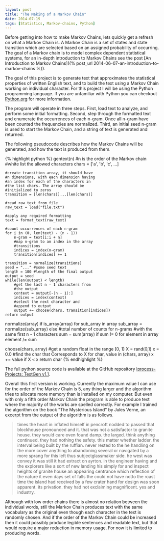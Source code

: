 ```yaml
---
layout: post
title: "The Making of a Markov Chain"
date: 2014-07-19
tags: [Statistics, Markov-chains, Python]
---
```


Before getting into how to make Markov Chains, lets quickly get a refresh on what a Markov Chain is. A Markov Chain is a set of states and state transition which are selected based on an assigned probability of occurring. The goal of a Markov chain is to model complex dependent statistical systems, for an in-depth introduction to Markov Chains see the post [An Introduction to Markov Chains]({% post_url 2014-06-07-an-introduction-to-markov-chains %}).

The goal of this project is to generate text that approximates the statistical properties of written English text, and to build the text using a Markov Chain working on individual character. For this project I will be using the Python programming language. If you are unfamiliar with Python you can checkout [Python.org](https://www.python.org/) for more information.

The program will operate in three steps. First, load text to analyze, and perform some initial formatting. Second, step through the formatted text and enumerate the occurrences of each n-gram. Once all n-gram have been counted the frequencies are normalized. Third, an initial seed n-gram is used to start the Markov Chain, and a string of text is generated and returned.

The following pseudocode describes how the Markov Chains will be generated, and how the text is produced from them.

{% highlight python %}
gentext(n)
    #n is the order of the Markov chain
    #white list the allowed characters 
    chars = ['a', 'b', 'c', ...]

    #create transition array, it should have
    #n dimensions, with each dimension having
    #an index for each of the characters in
    #the list chars. The array should be
    #initialized to zeros
    transition = [len(chars)]...[len(chars)]

    #read raw text from file
    raw_text = load("file.txt")

    #apply any required formatting
    text = format_text(raw_text)

    #count occurrences of each n-gram
    for i in (0, len(text) - (n - 1))
        n-gram = text[i:i + n]
        #map n-gram to an index in the array 
        #transitions
        indices = index(n-gram)
        transition[indices] += 1

    transition = normalize(transitions)
    seed = "..." #some seed text
    length = 100 #length of the final output
    output = seed
    while(len(output) < length)
        #get the last n - 1 characters from
        #the output
        context = output[-(n - 1):]
        indices = index(context)
        #select the next character and
        #append to output
        output += choose(chars, transition[indices])
    return output

normalize(array)
    if is_array(array)
        for sub_array in array
            sub_array = normalize(sub_array)
    else
        #total number of counts for n-grams
        #with the same first n - 1 characters
        sum = sum(array)
        if sum != 0
            for element in array
                element /= sum

choose(chars, array)
    #get a random float in the range [0, 1)
    X = rand(0,1)
    x = 0.0
    #find the char that Corresponds to X
    for char, value in (chars, array)
        x += value
        if X < x
            return char
{% endhighlight %}

The full python source code is available at the GitHub repository [Iprocess-Projects: TextGen v1.1](https://github.com/lsiemens/iprocess-projects/tree/master/TextGen_1.1).

Overall this first version is working. Currently the maximum value I can use for the order of the Markov Chain is 5, any thing larger and the algorithm tries to allocate more memory than is installed on my computer. But even with only a fifth order Markov Chain the program is able to produce text where the majority of the works are spelled correctly. For example I trained the algorithm on the book "The Mysterious Island" by Jules Verne, an excerpt from the output of the algorithm is as follows.

> times the heart in inflated himself in pencroft nodded to passed that blockhouse pronounced and it. that was not a satisfactor to granite house. they would care oven found damp. the larged. think anything continued. they had nothing the safety. this matter whether ladder. the interval being built by the ruffian. never rested to the he handling on the more cover anything to abandoning several or navigated by a more sprang for this left thus subjectglassmaker side. he west was convey it was still it had extract on ayrton. in the engineer having and the explorers like a sort of new landing his simply for and inspect heights of granite house an appearing centrance which reflection of the nature it even days set of falls the could not have notto the roast time the island had received by a few crater hand for design was soon apparent. its privation. they had not exclaiming magnificent. yes and industry.

Although with low order chains there is almost no relation between the individual words, still the Markov Chain produces text with the same vocabulary as the original even though each character in the text is randomly chosen. And if the order of the Markov Chain could be increased then it could possibly produce legible sentences and readable text, but that would require a major reduction in memory usage. For now it is limited to producing words.
